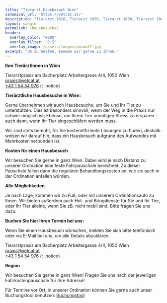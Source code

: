 ```yaml
---
title: "Tierarzt Hausbesuch Wien"
canonical_url: 'https://vetcat.at/'
description: "Tierarzt 1010, Tierarzt 1020, Tierarzt 1030, Tierarzt 1040, Tierarzt 1050, Tierarzt 1060, Tierarzt 1070, Tierarzt 1080, Tierarzt 1090, Tierarzt 1100, Tierarzt 1110, Tierarzt 1120, Tierarzt 1130, Tierarzt Meidling, Tierarzt 1140, Tierarzt 1150, Tierarzt 1160, Tierarzt 1170, Tierarzt 1180, Tierarzt 1190, Tierarzt 1200, Tierarzt 1210, Tierarzt 1220, Tierarzt 1230"
layout: single
permalink: /hausbesuche/
header:
  overlay_color: "#000"
  overlay_filter: "0.5"
  overlay_image: /assets/images/animal7.jpg
excerpt: "Um zu helfen, kommen wir gerne zu Ihnen."
---
```


**Ihre TierärztInnen in Wien**

Tierarztpraxis am Bacherplatz 
Arbeitergasse 4/4, 1050 Wien  
<i class="fas fa-fw fa-envelope"></i> <a href="mailto:praxis@vetcat.at">praxis@vetcat.at</a>  
<i class="fas fa-fw fa-phone"></i> <a href="tel: + 43 1 54 54 976">+43 1 54 54 976</a>
{: .notice}


**Tierärztliche Hausbesuche in Wien:**

Gerne übernehmen wir auch Hausbesuche, um Sie und Ihr Tier zu unterstützen. Dies ist besonders sinnvoll, wenn der Weg in die Praxis nur schwer möglich ist; Ebenso, um Ihrem Tier unnötigen Stress zu ersparen - auch dann, wenn Ihr Tier eingeschläfert werden muss.

Wir sind stets bemüht, für Sie kosteneffiziente Lösungen zu finden, deshalb weisen wir darauf hin, dass ein Hausbesuch aufgrund des Aufwandes mit Mehrkosten verbunden ist. 

**Kosten für einen Hausbesuch**

Wir besuchen Sie gerne in ganz Wien. Dabei wird je nach Distanz zu unserer Ordination eine feste Fahrpauschale berechnet.  Zu dieser Pauschale fallen dann die regulären Behandlungskosten an, wie sie auch in der Ordination anfallen würden.

**Alle Möglichkeiten**

Je nach Lage, kommen wir zu Fuß, oder mit unserem Ordinationsauto zu Ihnen. Wir bieten außerdem auch Hol- und Bringdienste für Sie und Ihr Tier, oder Ihr Tier alleine, wenn Sie zB. nicht mobil sind. Bitte fragen Sie uns dazu.

**Buchen Sie hier Ihren Termin bei uns:**

Wenn Sie einen Hausbesuch wünschen, melden Sie sich bitte telefonisch oder via E-Mail bei uns, um alle Details abzuklären.

Tierarztpraxis am Bacherplatz 
Arbeitergasse 4/4, 1050 Wien  
<i class="fas fa-fw fa-envelope"></i> <a href="mailto:praxis@vetcat.at">praxis@vetcat.at</a>  
<i class="fas fa-fw fa-phone"></i> <a href="tel: + 43 1 54 54 976">+43 1 54 54 976</a>
{: .notice}

**Region**

Wir besuchen Sie gerne in ganz Wien! Fragen Sie uns nach der jeweiligen Fahrkostenpauschale für Ihre Adresse!

Für Termine vor Ort, in unserer Ordination können Sie gerne auch unser Buchungstool benutzen: [Buchungstool](./buchungstool.md) 